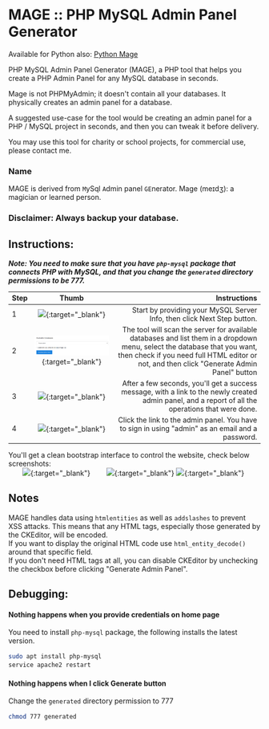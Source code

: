 # MAGE :: PHP MySQL Admin Panel Generator
Available for Python also: [Python Mage](https://github.com/housamz/python-mysql-admin-panel-generator)

PHP MySQL Admin Panel Generator (MAGE), a PHP tool that helps you create a PHP Admin Panel for any MySQL database in seconds.

Mage is not PHPMyAdmin; it doesn't contain all your databases. It physically creates an admin panel for a database.

A suggested use-case for the tool would be creating an admin panel for a PHP / MySQL project in seconds, and then you can tweak it before delivery.

You may use this tool for charity or school projects, for commercial use, please contact me.

### Name
MAGE is derived from `M`ySql `A`dmin panel `GE`nerator.
Mage (meɪdʒ): a magician or learned person.

### Disclaimer: Always backup your database.

## Instructions:
***Note: You need to make sure that you have `php-mysql` package that connects PHP with MySQL, and that you change the `generated` directory permissions to be 777.***  

| Step | Thumb                                                                  | Instructions  |
| ---- |:----------------------------------------------------------------------:| -------------:|
|  1   | [<img src="images/1.png" width="200">](images/1.png){:target="_blank"} | Start by providing your MySQL Server Info, then click Next Step button. |
|  2   | [<img src="images/2.png" width="200">](images/2.png){:target="_blank"} | The tool will scan the server for available databases and list them in a dropdown menu, select the database that you want, then check if you need full HTML editor or not, and then click "Generate Admin Panel" button |
|  3   | [<img src="images/3.png" width="200">](images/3.png){:target="_blank"} | After a few seconds, you'll get a success message, with a link to the newly created admin panel, and a report of all the operations that were done. |
|  4   | [<img src="images/4.png" width="200">](images/4.png){:target="_blank"} | Click the link to the admin panel. You have to sign in using "admin" as an email and a password. |

You'll get a clean bootstrap interface to control the website, check below screenshots:  
[<img src="images/5.png" width="200" style="margin-left:2em">](images/5.png){:target="_blank"}
[<img src="images/6.png" width="200" style="margin-left:2em">](images/6.png){:target="_blank"}
[<img src="images/7.png" width="200">](images/7.png){:target="_blank"}

## Notes
MAGE handles data using `htmlentities` as well as `addslashes` to prevent XSS attacks. This means that any HTML tags, especially those generated by the CKEditor, will be encoded.  
If you want to display the original HTML code use `html_entity_decode()` around that specific field.  
If you don't need HTML tags at all, you can disable CKEditor by unchecking the checkbox before clicking "Generate Admin Panel".

## Debugging:
#### Nothing happens when you provide credentials on home page
You need to install `php-mysql` package, the following installs the latest version.
```bash
sudo apt install php-mysql
service apache2 restart
```

#### Nothing happens when I click Generate button
Change the `generated` directory permission to 777
```bash
chmod 777 generated
```


